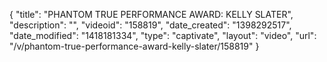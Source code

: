 {
    "title": "PHANTOM TRUE PERFORMANCE AWARD: KELLY SLATER",
    "description": "",
    "videoid": "158819",
    "date_created": "1398292517",
    "date_modified": "1418181334",
    "type": "captivate",
    "layout": "video",
    "url": "\/v\/phantom-true-performance-award-kelly-slater\/158819"
}